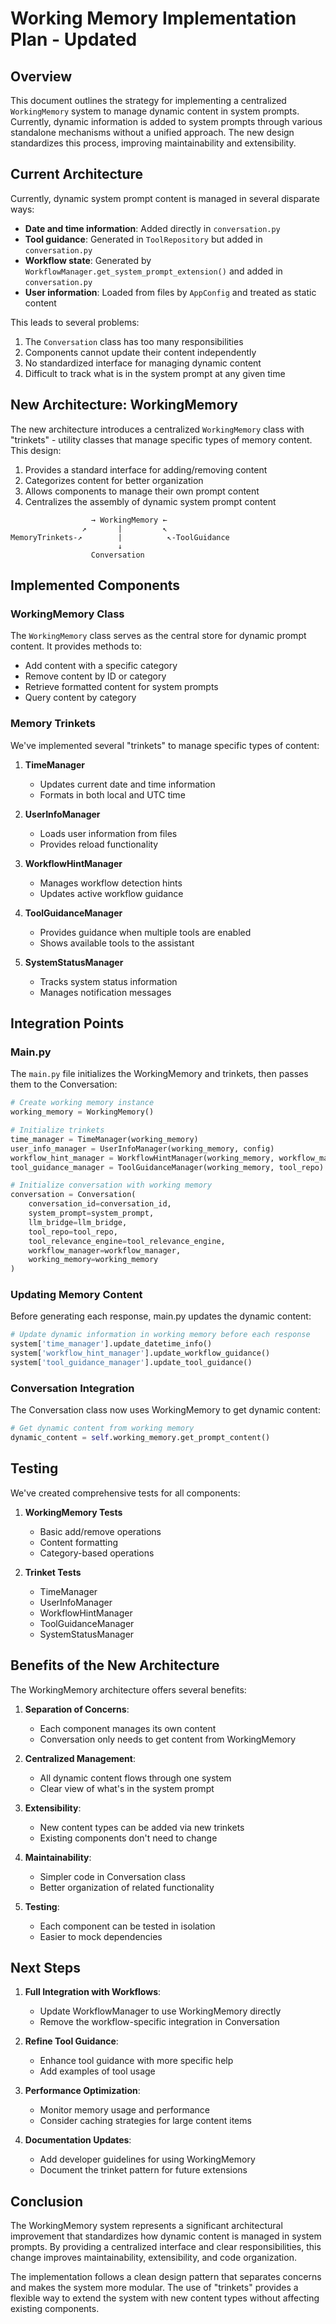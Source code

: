 # Working Memory Implementation Plan - Updated

## Overview

This document outlines the strategy for implementing a centralized `WorkingMemory` system to manage dynamic content in system prompts. Currently, dynamic information is added to system prompts through various standalone mechanisms without a unified approach. The new design standardizes this process, improving maintainability and extensibility.

## Current Architecture

Currently, dynamic system prompt content is managed in several disparate ways:

- **Date and time information**: Added directly in `conversation.py`
- **Tool guidance**: Generated in `ToolRepository` but added in `conversation.py`
- **Workflow state**: Generated by `WorkflowManager.get_system_prompt_extension()` and added in `conversation.py`
- **User information**: Loaded from files by `AppConfig` and treated as static content

This leads to several problems:
1. The `Conversation` class has too many responsibilities
2. Components cannot update their content independently
3. No standardized interface for managing dynamic content
4. Difficult to track what is in the system prompt at any given time

## New Architecture: WorkingMemory

The new architecture introduces a centralized `WorkingMemory` class with "trinkets" - utility classes that manage specific types of memory content. This design:

1. Provides a standard interface for adding/removing content
2. Categorizes content for better organization
3. Allows components to manage their own prompt content
4. Centralizes the assembly of dynamic system prompt content

```
                  → WorkingMemory ←
                ↗       |         ↖  
MemoryTrinkets-↗        |          ↖-ToolGuidance
                        ↓ 
                  Conversation      
```

## Implemented Components

### WorkingMemory Class

The `WorkingMemory` class serves as the central store for dynamic prompt content. It provides methods to:

- Add content with a specific category
- Remove content by ID or category
- Retrieve formatted content for system prompts
- Query content by category

### Memory Trinkets

We've implemented several "trinkets" to manage specific types of content:

1. **TimeManager**
   - Updates current date and time information 
   - Formats in both local and UTC time

2. **UserInfoManager**
   - Loads user information from files
   - Provides reload functionality

3. **WorkflowHintManager**
   - Manages workflow detection hints
   - Updates active workflow guidance

4. **ToolGuidanceManager**
   - Provides guidance when multiple tools are enabled
   - Shows available tools to the assistant

5. **SystemStatusManager**
   - Tracks system status information
   - Manages notification messages

## Integration Points

### Main.py

The `main.py` file initializes the WorkingMemory and trinkets, then passes them to the Conversation:

```python
# Create working memory instance
working_memory = WorkingMemory()

# Initialize trinkets
time_manager = TimeManager(working_memory)
user_info_manager = UserInfoManager(working_memory, config)
workflow_hint_manager = WorkflowHintManager(working_memory, workflow_manager)
tool_guidance_manager = ToolGuidanceManager(working_memory, tool_repo)

# Initialize conversation with working memory
conversation = Conversation(
    conversation_id=conversation_id,
    system_prompt=system_prompt,
    llm_bridge=llm_bridge,
    tool_repo=tool_repo,
    tool_relevance_engine=tool_relevance_engine,
    workflow_manager=workflow_manager,
    working_memory=working_memory
)
```

### Updating Memory Content

Before generating each response, main.py updates the dynamic content:

```python
# Update dynamic information in working memory before each response
system['time_manager'].update_datetime_info()
system['workflow_hint_manager'].update_workflow_guidance()
system['tool_guidance_manager'].update_tool_guidance()
```

### Conversation Integration

The Conversation class now uses WorkingMemory to get dynamic content:

```python
# Get dynamic content from working memory
dynamic_content = self.working_memory.get_prompt_content()
```

## Testing

We've created comprehensive tests for all components:

1. **WorkingMemory Tests**
   - Basic add/remove operations
   - Content formatting
   - Category-based operations

2. **Trinket Tests**
   - TimeManager
   - UserInfoManager
   - WorkflowHintManager
   - ToolGuidanceManager
   - SystemStatusManager

## Benefits of the New Architecture

The WorkingMemory architecture offers several benefits:

1. **Separation of Concerns**:
   - Each component manages its own content
   - Conversation only needs to get content from WorkingMemory

2. **Centralized Management**:
   - All dynamic content flows through one system
   - Clear view of what's in the system prompt

3. **Extensibility**:
   - New content types can be added via new trinkets
   - Existing components don't need to change

4. **Maintainability**:
   - Simpler code in Conversation class
   - Better organization of related functionality

5. **Testing**:
   - Each component can be tested in isolation
   - Easier to mock dependencies

## Next Steps

1. **Full Integration with Workflows**:
   - Update WorkflowManager to use WorkingMemory directly
   - Remove the workflow-specific integration in Conversation

2. **Refine Tool Guidance**:
   - Enhance tool guidance with more specific help
   - Add examples of tool usage

3. **Performance Optimization**:
   - Monitor memory usage and performance
   - Consider caching strategies for large content items

4. **Documentation Updates**:
   - Add developer guidelines for using WorkingMemory
   - Document the trinket pattern for future extensions

## Conclusion

The WorkingMemory system represents a significant architectural improvement that standardizes how dynamic content is managed in system prompts. By providing a centralized interface and clear responsibilities, this change improves maintainability, extensibility, and code organization.

The implementation follows a clean design pattern that separates concerns and makes the system more modular. The use of "trinkets" provides a flexible way to extend the system with new content types without affecting existing components.